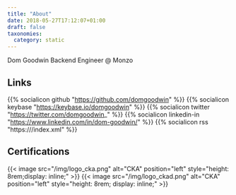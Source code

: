 ```yaml
---
title: "About"
date: 2018-05-27T17:12:07+01:00
draft: false
taxonomies:
  category: static
---
```

Dom Goodwin
Backend Engineer @ Monzo

## Links

{{% socialicon github "https://github.com/domgoodwin" %}}
{{% socialicon keybase "https://keybase.io/domgoodwin" %}}
{{% socialicon twitter "https://twitter.com/domgoodwin_" %}}
{{% socialicon linkedin-in "https://www.linkedin.com/in/dom-goodwin/" %}}
{{% socialicon rss "https:///index.xml" %}}

## Certifications

{{< image src="/img/logo_cka.png" alt="CKA" position="left" style="height: 8rem;display: inline;" >}}
{{< image src="/img/logo_ckad.png" alt="CKA" position="left" style="height: 8rem; display: inline;" >}}